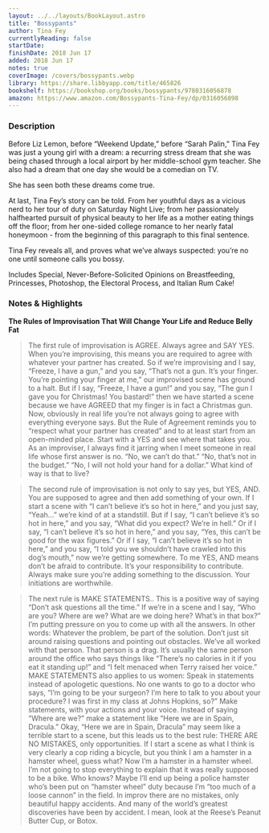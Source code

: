 ```yaml
---
layout: ../../layouts/BookLayout.astro
title: "Bossypants"
author: Tina Fey
currentlyReading: false
startDate: 
finishDate: 2018 Jun 17
added: 2018 Jun 17
notes: true
coverImage: /covers/bossypants.webp
library: https://share.libbyapp.com/title/465826
bookshelf: https://bookshop.org/books/bossypants/9780316056878
amazon: https://www.amazon.com/Bossypants-Tina-Fey/dp/0316056898
---
```


### Description
Before Liz Lemon, before “Weekend Update,” before “Sarah Palin,” Tina Fey was just a young girl with a dream: a recurring stress dream that she was being chased through a local airport by her middle-school gym teacher. She also had a dream that one day she would be a comedian on TV.

She has seen both these dreams come true.

At last, Tina Fey’s story can be told. From her youthful days as a vicious nerd to her tour of duty on Saturday Night Live; from her passionately halfhearted pursuit of physical beauty to her life as a mother eating things off the floor; from her one-sided college romance to her nearly fatal honeymoon - from the beginning of this paragraph to this final sentence.

Tina Fey reveals all, and proves what we’ve always suspected: you’re no one until someone calls you bossy.

Includes Special, Never-Before-Solicited Opinions on Breastfeeding, Princesses, Photoshop, the Electoral Process, and Italian Rum Cake!

### Notes & Highlights
**The Rules of Improvisation That Will Change Your Life and Reduce Belly Fat**
> The first rule of improvisation is AGREE. Always agree and SAY YES. When you’re improvising, this means you are required to agree with whatever your partner has created. So if we’re improvising and I say, “Freeze, I have a gun,” and you say, “That’s not a gun. It’s your finger. You’re pointing your finger at me,” our improvised scene has ground to a halt. But if I say, “Freeze, I have a gun!” and you say, “The gun I gave you for Christmas! You bastard!” then we have started a scene because we have AGREED that my finger is in fact a Christmas gun. Now, obviously in real life you’re not always going to agree with everything everyone says. But the Rule of Agreement reminds you to “respect what your partner has created” and to at least start from an open-minded place. Start with a YES and see where that takes you. As an improviser, I always find it jarring when I meet someone in real life whose first answer is no. “No, we can’t do that.” “No, that’s not in the budget.” “No, I will not hold your hand for a dollar.” What kind of way is that to live?

> The second rule of improvisation is not only to say yes, but YES, AND. You are supposed to agree and then add something of your own. If I start a scene with “I can’t believe it’s so hot in here,” and you just say, “Yeah…” we’re kind of at a standstill. But if I say, “I can’t believe it’s so hot in here,” and you say, “What did you expect? We’re in hell.” Or if I say, “I can’t believe it’s so hot in here,” and you say, “Yes, this can’t be good for the wax figures.” Or if I say, “I can’t believe it’s so hot in here,” and you say, “I told you we shouldn’t have crawled into this dog’s mouth,” now we’re getting somewhere. To me YES, AND means don’t be afraid to contribute. It’s your responsibility to contribute. Always make sure you’re adding something to the discussion. Your initiations are worthwhile.

> The next rule is MAKE STATEMENTS.. This is a positive way of saying “Don’t ask questions all the time.” If we’re in a scene and I say, “Who are you? Where are we? What are we doing here? What’s in that box?” I’m putting pressure on you to come up with all the answers. In other words: Whatever the problem, be part of the solution. Don’t just sit around raising questions and pointing out obstacles. We’ve all worked with that person. That person is a drag. It’s usually the same person around the office who says things like “There’s no calories in it if you eat it standing up!” and “I felt menaced when Terry raised her voice.” MAKE STATEMENTS also applies to us women: Speak in statements instead of apologetic questions. No one wants to go to a doctor who says, “I’m going to be your surgeon? I’m here to talk to you about your procedure? I was first in my class at Johns Hopkins, so?” Make statements, with your actions and your voice. Instead of saying “Where are we?” make a statement like “Here we are in Spain, Dracula.” Okay, “Here we are in Spain, Dracula” may seem like a terrible start to a scene, but this leads us to the best rule: THERE ARE NO MISTAKES, only opportunities. If I start a scene as what I think is very clearly a cop riding a bicycle, but you think I am a hamster in a hamster wheel, guess what? Now I’m a hamster in a hamster wheel. I’m not going to stop everything to explain that it was really supposed to be a bike. Who knows? Maybe I’ll end up being a police hamster who’s been put on “hamster wheel” duty because I’m “too much of a loose cannon” in the field. In improv there are no mistakes, only beautiful happy accidents. And many of the world’s greatest discoveries have been by accident. I mean, look at the Reese’s Peanut Butter Cup, or Botox.
